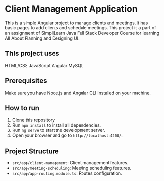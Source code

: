 # Client Management Application

This is a simple Angular project to manage clients and meetings. It has basic pages to add clients and schedule meetings.
This project is a part of an assignment of SimpliLearn Java Full Stack Developer Course for learning All About Planning and Designing UI. 

## This project uses 

HTML/CSS 
JavaScript
Angular
MySQL

## Prerequisites

Make sure you have Node.js and Angular CLI installed on your machine.

## How to run

1. Clone this repository.
2. Run `npm install` to install all dependencies.
3. Run `ng serve` to start the development server.
4. Open your browser and go to `http://localhost:4200/`.

## Project Structure

- `src/app/client-management`: Client management features.
- `src/app/meeting-scheduling`: Meeting scheduling features.
- `src/app/app-routing.module.ts`: Routes configuration.
